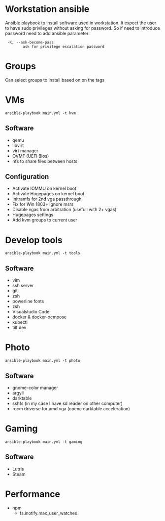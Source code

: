 # Workstation ansible

Ansible playbook to install software used in workstation. It expect the user to have sudo privileges without asking for password. So if need to introduce password need to add ansible parameter:

```
 -K, --ask-become-pass
        ask for privilege escalation password
```

# Groups

Can select groups to install based on on the tags

# VMs

```
ansible-playbook main.yml -t kvm
```

## Software

* qemu
* libvirt
* virt manager
* OVMF (UEFI Bios)
* nfs to share files between hosts

## Configuration

* Activate IOMMU on kernel boot
* Activate Hugepages on kernel boot
* Initramfs for 2nd vga passthrough
* Fix for Win 1803+ ignore msrs
* Disable vgas from arbitration (usefull with 2+ vgas)
* Hugepages settings
* Add kvm groups to current user

# Develop tools

```
ansible-playbook main.yml -t tools
```

## Software

* vim
* ssh server
* git
* zsh
* powerline fonts
* zsh
* Visualstudio Code
* docker & docker-ocmpose
* kubectl
* tilt.dev

# Photo

```
ansible-playbook main.yml -t photo
```

## Software

* gnome-color manager
* argyll
* darktable
* sshfs (in my case I have sd reader on other computer)
* rocm driverse for amd vga (openc darktable acceleration)

# Gaming

```
ansible-playbook main.yml -t gaming
```

## Software

* Lutris
* Steam

# Performance

* npm
  * fs.inotify.max_user_watches